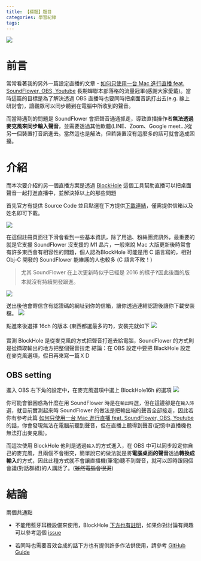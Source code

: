 ```yaml
---
title: 【標題】題目
categories: 學習紀錄
tags:
---
```


<style>
  section.compact {
    font-size: 150%  
  }
  img[alt~="center"] {
    display: block;
    margin: 0 auto;
  }
</style>

![](https://nijialin.com/images/2021/)

# 前言

常常看著我的另外一篇設定直播的文章 - [如何只使用一台 Mac 進行直播 feat. SoundFlower, OBS, Youtube](https://nijialin.com/2020/11/29/mac-stream-soundflower/) 長期蟬聯本部落格的流量冠軍(感謝大家愛戴)。當時這篇的目標是為了解決透過 OBS 直播時也要同時把桌面音訊打出去(e.g. 線上研討會)，讓觀眾可以同步聽到在電腦中所收到的聲音。

而當時遇到的問題是 SoundFlower 會把聲音通通抓走，導致直播操作者**無法透過麥克風來同步輸入聲音**，並需要透過其他軟體(LINE、Zoom、Google meet...)從另一個裝置打音訊進去。當然這也是解法，但若裝置沒有這麼多的話可就會造成困擾。
<!-- more -->

# 介紹


而本次要介紹的另一個直播方案是透過 [BlockHole](https://github.com/ExistentialAudio/BlackHole) 這個工具幫助直播可以把桌面聲音一起打進直播中，並解決掉以上的那些問題

首先官方有提供 Source Code 並且點選在下方提供[下載連結](https://existential.audio/blackhole/?pk_campaign=github&pk_kwd=readme)，僅需提供信箱以及姓名即可下載。


![](https://nijialin.com/images/2021/blockhole/1.png)

在這個註冊頁面往下滑會看到一些基本資訊，除了用途、粉絲團資訊外，最重要的就是它支援 SoundFlower 沒支援的 M1 晶片，一般來說 Mac 大版更新後時常會有許多東西會有相容性的問題，個人認為BlockHole 可能是用 C 語言寫的，相對 Obj-C 開發的 SoundFlower 能維護的人也較多 (C 語言不敗！)

> 尤其 SoundFlower 在上次更新時似乎已經是 2016 的樣子❓因此後面的版本就沒有持續開發跟進。

![](https://nijialin.com/images/2021/blockhole/2.png)

送出後他會寄信含有認證碼的網址到你的信箱，讓你透過連結認證後讓你下載安裝檔。
![](https://nijialin.com/images/2021/blockhole/3.png)


點進來後選擇 16ch 的版本 (東西都選最多的❓)，安裝完就如下
![](https://nijialin.com/images/2021/blockhole/4.png)



實測 BlockHole 是從麥克風的方式把聲音打進去給電腦，SoundFlower 的方式則是從擷取輸出的地方把整個聲音拉走
結論：在 OBS 設定中要把 BlackHole 設定在麥克風選項，假日再來寫一篇ＸＤ

## OBS setting


進入 OBS 右下角的設定中，在麥克風選項中選上 BlockHole16h 的選項
![](https://nijialin.com/images/2021/blockhole/set-obs-micro.png)

你可能會很困惑為什麼在用 SoundFlower 時是在`輸出時`選，但在這邊卻是在`輸入時`選，就目前實測起來時 SoundFlower 的做法是把輸出端的聲音全部接走，因此若你有參考此篇 [如何只使用一台 Mac 進行直播 feat. SoundFlower, OBS, Youtube](https://nijialin.com/2020/11/29/mac-stream-soundflower/) 的話，你會發現無法在電腦前聽到聲音，但在直播上聽得到聲音(記憶中直播機也無法打出麥克風)。

而這次使用 BlockHole 他則是透過`輸入`的方式進入，在 OBS 中可以同步設定你自己的麥克風，且兩個不會衝突，簡單說它的做法就是將**電腦桌面的聲音**透過**轉換成輸入**的方式，因此此種方式就不會讓直播機(筆電)聽不到聲音，就可以即時跟同個會議(對話群組)的人講話了。(~~雖然電腦會很燙~~)

# 結論

兩個共通點

- 不能用藍牙耳機設備來使用，BlockHole [下方也有註明](https://github.com/ExistentialAudio/BlackHole#airpods-with-an-aggregatemulti-output-is-not-working)，如果你對討論有興趣可以參考這個 [issue](https://github.com/ExistentialAudio/BlackHole/issues/146)

- 若同時也需要音效合成的話下方也有提供許多作法供使用，請參考 [GitHub Guide](https://github.com/ExistentialAudio/BlackHole#guides)